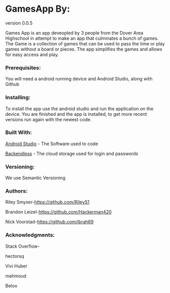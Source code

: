 # GamesApp By: 
version 0.0.5


Games App is an app deveopled by 3 people from the Dover Area Highschool in attempt to make an app that culminates a bunch of games.
The Game is a collection of games that can be used to pass the time or play games without a board or pieces. The app simplifies the games and allows for easy access and play.

### Prerequisites:
You will need a android running device and Android Studio, along with Github

### Installing:
To install the app use the android studio and run the application on the device.
You are finished and the app is installed, to get more recent versions run again with the newest code.

### Built With:

[Android Studio](https://developer.android.com/studio/index.html) - The Software used to code

[Backendless](https://backendless.com/documentation/messaging/android/messaging_push_notification_setup_androi.htm) - The cloud storage used for login and passwords

### Versioning:
We use Semantic Versioning

### Authors:
Riley Smyser-https://github.com/RileyS1

Brandon Leizel-https://github.com/Hackerman420

Nick Voorstad-https://github.com/ibrah69

### Acknowledgments:
Stack Overflow-

hectorsq

Vivi Huber

mahmoud

Beloo


